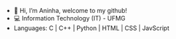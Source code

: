 - 👋 Hi, I’m Aninha, welcome to my github!
- 💻 Information Technology (IT) - UFMG
- Languages: C | C++ | Python | HTML | CSS | JavScript

<!---
analuisamessias/analuisamessias is a ✨ special ✨ repository because its `README.md` (this file) appears on your GitHub profile.
You can click the Preview link to take a look at your changes.
--->
